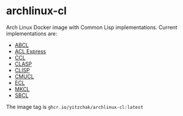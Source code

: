 # archlinux-cl

Arch Linux Docker image with Common Lisp implementations. Current
implementations are:

* [ABCL](https://armedbear.common-lisp.dev/)
* [ACL Express](https://franz.com/products/allegro-common-lisp/)
* [CCL](https://ccl.clozure.com/)
* [CLASP](https://github.com/clasp-developers/clasp)
* [CLISP](https://gitlab.com/gnu-clisp/clisp)
* [CMUCL](https://gitlab.common-lisp.net/cmucl/cmucl)
* [ECL](https://ecl.common-lisp.dev/)
* [MKCL](https://github.com/jcbeaudoin/MKCL)
* [SBCL](http://sbcl.org)

The image tag is `ghcr.io/yitzchak/archlinux-cl:latest`
